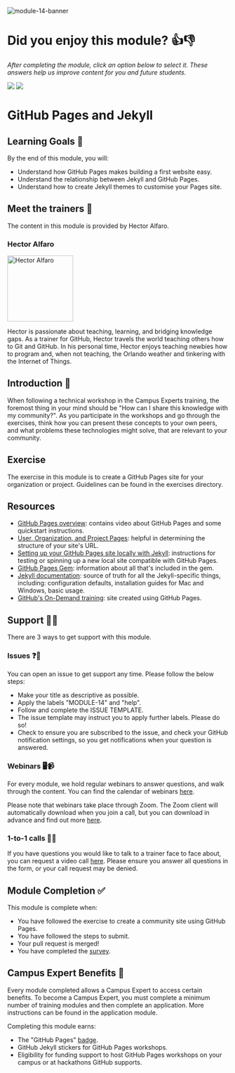 ![module-14-banner](https://user-images.githubusercontent.com/1790822/30443909-1f7bca12-9979-11e7-8819-abe44073e8cd.png)

# Did you enjoy this module? 👍👎
_After completing the module, click an option below to select it. These answers help us improve content for you and future students._

[![](https://m131jyck4m.execute-api.us-west-2.amazonaws.com/prod/poll/01BT0P89AMZE4R9NPV3JZGT0AZ/I%20enjoyed%20this%20module)](https://m131jyck4m.execute-api.us-west-2.amazonaws.com/prod/poll/01BT0P89AMZE4R9NPV3JZGT0AZ/I%20enjoyed%20this%20module/vote)
[![](https://m131jyck4m.execute-api.us-west-2.amazonaws.com/prod/poll/01BT0P89AMZE4R9NPV3JZGT0AZ/I%20did%20not%20enjoy%20this%20module)](https://m131jyck4m.execute-api.us-west-2.amazonaws.com/prod/poll/01BT0P89AMZE4R9NPV3JZGT0AZ/I%20did%20not%20enjoy%20this%20module/vote)

# GitHub Pages and Jekyll

## Learning Goals 🥅

By the end of this module, you will:
- Understand how GitHub Pages makes building a first website easy.
- Understand the relationship between Jekyll and GitHub Pages.
- Understand how to create Jekyll themes to customise your Pages site.


## Meet the trainers 🍎

The content in this module is provided by Hector Alfaro.

### Hector Alfaro

<img src="https://github.com/hectorsector.png" href="https://github.com/hectorsector" title="Hector Alfaro" width="150"></img>

Hector is passionate about teaching, learning, and bridging knowledge gaps. As a trainer for GitHub, Hector travels the world teaching others how to Git and GitHub. In his personal time, Hector enjoys teaching newbies how to program and, when not teaching, the Orlando weather and tinkering with the Internet of Things.

## Introduction 👋

When following a technical workshop in the Campus Experts training, the foremost thing in your mind should be "How can I share this knowledge with my community?". As you participate in the workshops and go through the exercises, think how you can present these concepts to your own peers, and what problems these technologies might solve, that are relevant to your community.

## Exercise

The exercise in this module is to create a GitHub Pages site for your organization or project. Guidelines can be found in the exercises directory.

## Resources

- [GitHub Pages overview](https://pages.github.com): contains video about GitHub Pages and some quickstart instructions.
- [User, Organization, and Project Pages](https://help.github.com/articles/user-organization-and-project-pages/): helpful in determining the structure of your site's URL.
- [Setting up your GitHub Pages site locally with Jekyll](https://help.github.com/articles/setting-up-your-github-pages-site-locally-with-jekyll/#step-2-install-jekyll-using-bundler): instructions for testing or spinning up a new local site compatible with GitHub Pages.
- [GitHub Pages Gem](https://github.com/github/pages-gem): information about all that's included in the gem.
- [Jekyll documentation](https://jekyllrb.com/docs/home/): source of truth for all the Jekyll-specific things, including: configuration defaults, installation guides for Mac and Windows, basic usage.
- [GitHub's On-Demand training](https://services.github.com/on-demand/): site created using GitHub Pages.

## Support 🙋🏿

There are 3 ways to get support with this module.

### Issues ❓💬

You can open an issue to get support any time. Please follow the below steps:
- Make your title as descriptive as possible.
- Apply the labels "MODULE-14" and "help".
- Follow and complete the ISSUE TEMPLATE.
- The issue template may instruct you to apply further labels. Please do so!
- Check to ensure you are subscribed to the issue, and check your GitHub notification settings, so you get notifications when your question is answered.

### Webinars 🖥📹

For every module, we hold regular webinars to answer questions, and walk through the content.
You can find the calendar of webinars [here](https://calendar.google.com/calendar/ical/github.com_ei82gchda2egevr7aukq6uj1f0%40group.calendar.google.com/public/basic.ics).

Please note that webinars take place through Zoom. The Zoom client will automatically download when you join a call, but you can download in advance and find out more [here](https://zoom.us/download).

### 1-to-1 calls 💖📞

If you have questions you would like to talk to a trainer face to face about, you can request a video call [here](https://calendly.com/joenash/campus-experts-support). Please ensure you answer all questions in the form, or your call request may be denied.

## Module Completion ✅

This module is complete when:
- You have followed the exercise to create a community site using GitHub Pages. 
- You have followed the steps to submit.
- Your pull request is merged!
- You have completed the [survey](https://goo.gl/forms/yWLpRp4xycPs6PKS2).

## Campus Expert Benefits 🏅

Every module completed allows a Campus Expert to access certain benefits. To become a Campus Expert, you must complete a minimum number of training modules and then complete an application. More instructions can be found in the application module.

Completing this module earns:
- The "GitHub Pages" [badge](../docs/badges.md).
- GitHub Jekyll stickers for GitHub Pages workshops.
- Eligibility for funding support to host GitHub Pages workshops on your campus or at hackathons GitHub supports.
